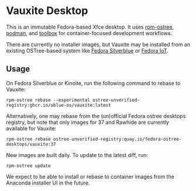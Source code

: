# Vauxite Desktop

This is an immutable Fedora-based Xfce desktop. It uses [rpm-ostree](https://coreos.github.io/rpm-ostree/), [podman](https://podman.io/), and [toolbox](https://containertoolbx.org/) for container-focused development workflows.

There are currently no installer images, but Vauxite may be installed from an existing OSTree-based system like [Fedora Silverblue](https://silverblue.fedoraproject.org/) or [Fedora IoT](https://getfedora.org/en/iot/).

## Usage

On Fedora Silverblue or Kinoite, run the following command to rebase to Vauxite:
```shell
rpm-ostree rebase --experimental ostree-unverified-registry:ghcr.io/ublue-os/vauxite:latest
```

Alternatively, one may rebase from the (un)official Fedora ostree desktops registry, but note that only images for 37 and Rawhide are currently available for Vauxite:
```shell
rpm-ostree rebase ostree-unverified-registry:quay.io/fedora-ostree-desktops/vauxite:37
```

New images are built daily. To update to the latest diff, run:
```shell
rpm-ostree update
```

We expect to be able to install or rebase to container images from the Anaconda installer UI in the future.
